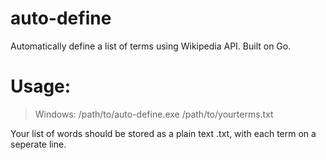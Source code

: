 # auto-define
Automatically define a list of terms using Wikipedia API. Built on Go.

# Usage: 

> Windows: /path/to/auto-define.exe /path/to/yourterms.txt
    
Your list of words should be stored as a plain text .txt, with each term on a seperate line. 
